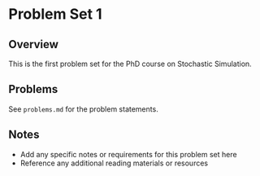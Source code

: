 # Problem Set 1

## Overview

This is the first problem set for the PhD course on Stochastic Simulation.

## Problems

See `problems.md` for the problem statements.

## Notes

- Add any specific notes or requirements for this problem set here
- Reference any additional reading materials or resources
